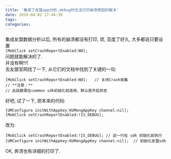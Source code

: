 ```yaml
---
title: '集成了友盟app分析,debug时无法打印崩溃原因的解决'
date: 2019-04-02 17:44:39
tags:
categories:
---
```

集成友盟数据分析以后, 所有的崩溃都没有打印, 烦, 百度了好久, 大多都说只要设置  
`[MobClick setCrashReportEnabled:NO];`  
问题就能解决的了.  
并没有啊!!!!  
去友盟官网找了一下, 从它们的文档中找到了关键的一句:
<!-- more -->
``` objc
[MobClick setCrashReportEnabled:NO];   // 关闭Crash收集
// **注意：**
// 此函数需在common sdk初始化前适用，默认是开启状态
```

好吧, 试了一下, 把本来的代码:
```objc
[UMConfigure initWithAppkey:KUMengAppKey channel:nil];
[MobClick setCrashReportEnabled:!IS_DEBUG];
```
改为:
```objc
[MobClick setCrashReportEnabled:!IS_DEBUG]; // 这一行在 sdk 初始化前执行
[UMConfigure initWithAppkey:KUMengAppKey channel:nil];  // 初始化友盟sdk
```

OK, 奔溃也有详细的打印了.